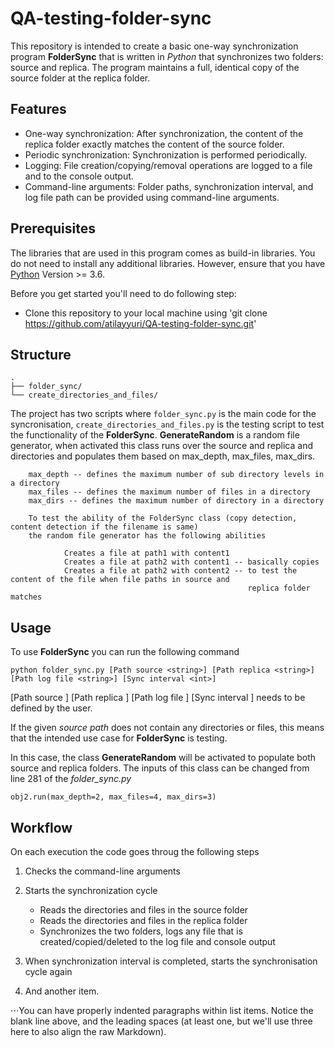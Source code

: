 # QA-testing-folder-sync

This repository is intended to create a basic one-way synchronization program **FolderSync** that is written in *Python* that synchronizes two folders: source and replica. 
The program maintains a full, identical copy of the source folder at the replica folder.

## Features

- One-way synchronization: After synchronization, the content of the replica folder exactly matches the content of the source folder.
- Periodic synchronization: Synchronization is performed periodically.
- Logging: File creation/copying/removal operations are logged to a file and to the console output.
- Command-line arguments: Folder paths, synchronization interval, and log file path can be provided using command-line arguments.

## Prerequisites

The libraries that are used in this program comes as build-in libraries. You do not need to install any additional libraries. However, ensure that you have [Python](https://www.python.org/downloads/) Version >= 3.6.

Before you get started you'll need to do following step:

- Clone this repository to your local machine using 'git clone https://github.com/atilayyuri/QA-testing-folder-sync.git'

## Structure

```
.
├── folder_sync/
└── create_directories_and_files/

```

The project has two scripts where ```folder_sync.py``` is the main code for the syncronisation, ```create_directories_and_files.py``` is the testing script to test the functionality of the **FolderSync**. **GenerateRandom** is a random file generator, when activated this class runs over the source and replica and directories and populates them based on max_depth, max_files, max_dirs.
    
```
    max_depth -- defines the maximum number of sub directory levels in a directory
    max_files -- defines the maximum number of files in a directory
    max_dirs -- defines the maximum number of directory in a directory

    To test the ability of the FolderSync class (copy detection, content detection if the filename is same)
    the random file generator has the following abilities

            Creates a file at path1 with content1
            Creates a file at path2 with content1 -- basically copies
            Creates a file at path2 with content2 -- to test the content of the file when file paths in source and
                                                     replica folder matches
```                                               

## Usage

To use **FolderSync** you can run the following command

```
python folder_sync.py [Path source <string>] [Path replica <string>] [Path log file <string>] [Sync interval <int>]
```

[Path source <string>] [Path replica <string>] [Path log file <string>] [Sync interval <int>] needs to be defined by the user.

If the given *source path* does not contain any directories or files, this means that the intended use case for **FolderSync** is testing. 

In this case, the class **GenerateRandom** will be activated to populate both source and replica folders. The inputs of this class can be changed from line 281 of the *folder_sync.py*

```
obj2.run(max_depth=2, max_files=4, max_dirs=3)
```
    
## Workflow
    
On each execution the code goes throug the following steps
    
1. Checks the command-line arguments
2. Starts the synchronization cycle
    
    * Reads the directories and files in the source folder
    * Reads the directories and files in the replica folder
    * Synchronizes the two folders, logs any file that is created/copied/deleted to the log file and console output
    
3. When synchronization interval is completed, starts the synchronisation cycle again
    
4. And another item.

⋅⋅⋅You can have properly indented paragraphs within list items. Notice the blank line above, and the leading spaces (at least one, but we'll use three here to also align the raw Markdown).


